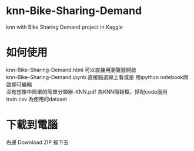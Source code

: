# knn-Bike-Sharing-Demand
knn with Bike Sharing Demand project in Kaggle

# 如何使用
knn-Bike-Sharing-Demand.html 可以直接用瀏覽器開啟  
knn-Bike-Sharing-Demand.ipynb 直接點選線上看或是 用ipython notebook開啟即可編輯  
沒有想像中簡單的簡單分類器-KNN.pdf 為KNN簡報檔，搭配code服用  
train.csv 為使用的dataset

# 下載到電腦
右邊 Download ZIP 按下去
